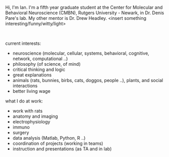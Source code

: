 
Hi, I'm Ian. I'm a fifth year graduate student at the Center for Molecular and Behavioral Neuroscience (CMBN), Rutgers University - Newark, in Dr. Denis Pare's lab. My other mentor is Dr. Drew Headley. <insert something interesting/funny/witty/light>

<br />

current interests:

- neuroscience (molecular, cellular, systems, behavioral, cognitive, network, computational ..)
- philosophy (of science, of mind)
- critical thinking and logic
- great explanations
- animals (rats, bunnies, birbs, cats, doggos, people ..), plants, and social interactions
- better living wage


what I do at work: 

- work with rats
- anatomy and imaging
- electrophysiology
- immuno
- surgery
- data analysis (Matlab, Python, R ..)
- coordination of projects (working in teams)
- instruction and presentations (as TA and in lab)


